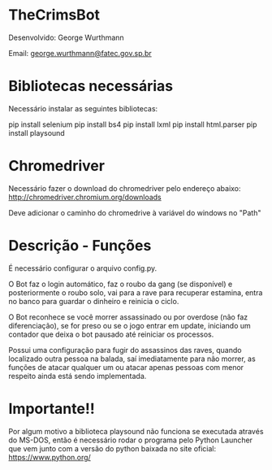 # TheCrimsBot
Desenvolvido: George Wurthmann

Email: george.wurthmann@fatec.gov.sp.br

# Bibliotecas necessárias
Necessário instalar as seguintes bibliotecas:

pip install selenium
pip install bs4
pip install lxml
pip install html.parser
pip install playsound

# Chromedriver
Necessário fazer o download do chromedriver pelo endereço abaixo:
http://chromedriver.chromium.org/downloads

Deve adicionar o caminho do chromedrive à variável do windows no "Path"

# Descrição - Funções
É necessário configurar o arquivo config.py.

O Bot faz o login automático, faz o roubo da gang (se disponível) e posteriormente o roubo solo, vai para a rave para recuperar estamina, entra no banco para guardar o dinheiro e reinicia o ciclo.

O Bot reconhece se você morrer assassinado ou por overdose (não faz diferenciação), se for preso ou se o jogo entrar em update, iniciando um contador que deixa o bot pausado até reiniciar os processos.

Possui uma configuração para fugir do assassinos das raves, quando localizado outra pessoa na balada, saí imediatamente para não morrer, as funções de atacar qualquer um ou atacar apenas pessoas com menor respeito ainda está sendo implementada.

# Importante!!
Por algum motivo a biblioteca playsound não funciona se executada através do MS-DOS, então é necessário rodar o programa pelo Python Launcher que vem junto com a versão do python baixada no site oficial: https://www.python.org/
